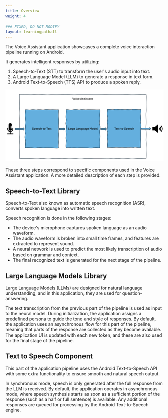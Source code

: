 ```yaml
---
title: Overview
weight: 4

### FIXED, DO NOT MODIFY
layout: learningpathall
---
```


The Voice Assistant application showcases a complete voice interaction pipeline running on Android.

It generates intelligent responses by utilizing:
1. Speech-to-Text (STT) to transform the user's audio input into text.
2. A Large Language Model (LLM) to generate a response in text form.
3. Android Text-to-Speech (TTS) API to produce a spoken reply.

![example image alt-text#center](overview.png "Figure 1: Overview")

These three steps correspond to specific components used in the Voice Assistant application. A more detailed description of each step is provided.

## Speech-to-Text Library

Speech-to-Text also known as automatic speech recognition (ASR), converts spoken language into written text.

Speech recognition is done in the following stages:
- The device's microphone captures spoken language as an audio waveform.
- The audio waveform is broken into small time frames, and features are extracted to represent sound.
- A neural network is used to predict the most likely transcription of audio based on grammar and context.
- The final recognized text is generated for the next stage of the pipeline.

## Large Language Models Library

Large Language Models (LLMs) are designed for natural language understanding, and in this application, they are used for question-answering.

The text transcription from the previous part of the pipeline is used as input to the neural model. During initialization, the application assigns a predefined persona to guide the tone and style of responses. By default, the application uses an asynchronous flow for this part of the pipeline, meaning that parts of the response are collected as they become available. The application UI is updated with each new token, and these are also used for the final stage of the pipeline.

## Text to Speech Component

This part of the application pipeline uses the Android Text-to-Speech API with some extra functionality to ensure smooth and natural speech output.

In synchronous mode, speech is only generated after the full response from the LLM is received. By default, the application operates in asynchronous mode, where speech synthesis starts as soon as a sufficient portion of the response (such as a half or full sentence) is available. Any additional responses are queued for processing by the Android Text-to-Speech engine.
